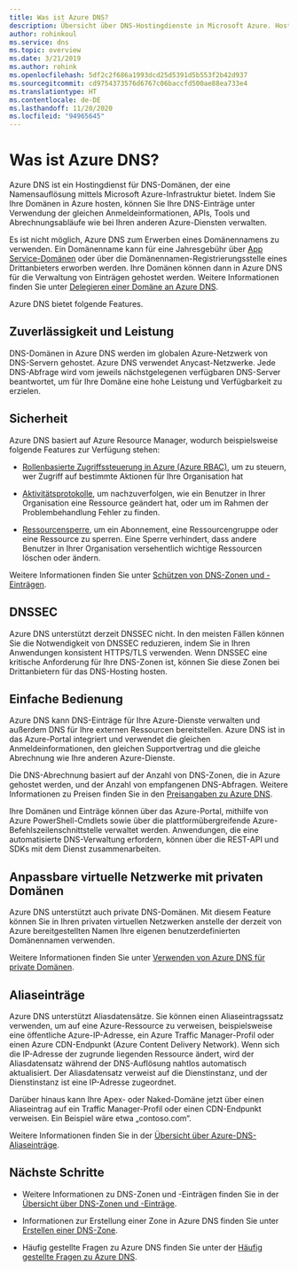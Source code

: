 ```yaml
---
title: Was ist Azure DNS?
description: Übersicht über DNS-Hostingdienste in Microsoft Azure. Hosten Ihrer Domäne in Microsoft Azure.
author: rohinkoul
ms.service: dns
ms.topic: overview
ms.date: 3/21/2019
ms.author: rohink
ms.openlocfilehash: 5df2c2f686a1993dcd25d5391d5b553f2b42d937
ms.sourcegitcommit: cd9754373576d6767c06baccfd500ae88ea733e4
ms.translationtype: HT
ms.contentlocale: de-DE
ms.lasthandoff: 11/20/2020
ms.locfileid: "94965645"
---
```

# <a name="what-is-azure-dns"></a>Was ist Azure DNS?

Azure DNS ist ein Hostingdienst für DNS-Domänen, der eine Namensauflösung mittels Microsoft Azure-Infrastruktur bietet. Indem Sie Ihre Domänen in Azure hosten, können Sie Ihre DNS-Einträge unter Verwendung der gleichen Anmeldeinformationen, APIs, Tools und Abrechnungsabläufe wie bei Ihren anderen Azure-Diensten verwalten.

Es ist nicht möglich, Azure DNS zum Erwerben eines Domänennamens zu verwenden. Ein Domänenname kann für eine Jahresgebühr über [App Service-Domänen](../app-service/manage-custom-dns-buy-domain.md#buy-the-domain) oder über die Domänennamen-Registrierungsstelle eines Drittanbieters erworben werden. Ihre Domänen können dann in Azure DNS für die Verwaltung von Einträgen gehostet werden. Weitere Informationen finden Sie unter [Delegieren einer Domäne an Azure DNS](dns-domain-delegation.md).

Azure DNS bietet folgende Features.

## <a name="reliability-and-performance"></a>Zuverlässigkeit und Leistung

DNS-Domänen in Azure DNS werden im globalen Azure-Netzwerk von DNS-Servern gehostet. Azure DNS verwendet Anycast-Netzwerke. Jede DNS-Abfrage wird vom jeweils nächstgelegenen verfügbaren DNS-Server beantwortet, um für Ihre Domäne eine hohe Leistung und Verfügbarkeit zu erzielen.

## <a name="security"></a>Sicherheit

 Azure DNS basiert auf Azure Resource Manager, wodurch beispielsweise folgende Features zur Verfügung stehen:

* [Rollenbasierte Zugriffssteuerung in Azure (Azure RBAC)](../azure-resource-manager/management/overview.md), um zu steuern, wer Zugriff auf bestimmte Aktionen für Ihre Organisation hat

* [Aktivitätsprotokolle](../azure-resource-manager/management/overview.md), um nachzuverfolgen, wie ein Benutzer in Ihrer Organisation eine Ressource geändert hat, oder um im Rahmen der Problembehandlung Fehler zu finden.

* [Ressourcensperre](../azure-resource-manager/management/lock-resources.md), um ein Abonnement, eine Ressourcengruppe oder eine Ressource zu sperren. Eine Sperre verhindert, dass andere Benutzer in Ihrer Organisation versehentlich wichtige Ressourcen löschen oder ändern.

Weitere Informationen finden Sie unter [Schützen von DNS-Zonen und -Einträgen](dns-protect-zones-recordsets.md). 

## <a name="dnssec"></a>DNSSEC

Azure DNS unterstützt derzeit DNSSEC nicht. In den meisten Fällen können Sie die Notwendigkeit von DNSSEC reduzieren, indem Sie in Ihren Anwendungen konsistent HTTPS/TLS verwenden. Wenn DNSSEC eine kritische Anforderung für Ihre DNS-Zonen ist, können Sie diese Zonen bei Drittanbietern für das DNS-Hosting hosten.

## <a name="ease-of-use"></a>Einfache Bedienung

 Azure DNS kann DNS-Einträge für Ihre Azure-Dienste verwalten und außerdem DNS für Ihre externen Ressourcen bereitstellen. Azure DNS ist in das Azure-Portal integriert und verwendet die gleichen Anmeldeinformationen, den gleichen Supportvertrag und die gleiche Abrechnung wie Ihre anderen Azure-Dienste. 

Die DNS-Abrechnung basiert auf der Anzahl von DNS-Zonen, die in Azure gehostet werden, und der Anzahl von empfangenen DNS-Abfragen. Weitere Informationen zu Preisen finden Sie in den [Preisangaben zu Azure DNS](https://azure.microsoft.com/pricing/details/dns/).

Ihre Domänen und Einträge können über das Azure-Portal, mithilfe von Azure PowerShell-Cmdlets sowie über die plattformübergreifende Azure-Befehlszeilenschnittstelle verwaltet werden. Anwendungen, die eine automatisierte DNS-Verwaltung erfordern, können über die REST-API und SDKs mit dem Dienst zusammenarbeiten.

## <a name="customizable-virtual-networks-with-private-domains"></a>Anpassbare virtuelle Netzwerke mit privaten Domänen

Azure DNS unterstützt auch private DNS-Domänen. Mit diesem Feature können Sie in Ihren privaten virtuellen Netzwerken anstelle der derzeit von Azure bereitgestellten Namen Ihre eigenen benutzerdefinierten Domänennamen verwenden.

Weitere Informationen finden Sie unter [Verwenden von Azure DNS für private Domänen](private-dns-overview.md).

## <a name="alias-records"></a>Aliaseinträge

Azure DNS unterstützt Aliasdatensätze. Sie können einen Aliaseintragssatz verwenden, um auf eine Azure-Ressource zu verweisen, beispielsweise eine öffentliche Azure-IP-Adresse, ein Azure Traffic Manager-Profil oder einen Azure CDN-Endpunkt (Azure Content Delivery Network). Wenn sich die IP-Adresse der zugrunde liegenden Ressource ändert, wird der Aliasdatensatz während der DNS-Auflösung nahtlos automatisch aktualisiert. Der Aliasdatensatz verweist auf die Dienstinstanz, und der Dienstinstanz ist eine IP-Adresse zugeordnet.

Darüber hinaus kann Ihre Apex- oder Naked-Domäne jetzt über einen Aliaseintrag auf ein Traffic Manager-Profil oder einen CDN-Endpunkt verweisen. Ein Beispiel wäre etwa „contoso.com“.

Weitere Informationen finden Sie in der [Übersicht über Azure-DNS-Aliaseinträge](dns-alias.md).

## <a name="next-steps"></a>Nächste Schritte

* Weitere Informationen zu DNS-Zonen und -Einträgen finden Sie in der [Übersicht über DNS-Zonen und -Einträge](dns-zones-records.md).

* Informationen zur Erstellung einer Zone in Azure DNS finden Sie unter [Erstellen einer DNS-Zone](./dns-getstarted-portal.md).

* Häufig gestellte Fragen zu Azure DNS finden Sie unter der [Häufig gestellte Fragen zu Azure DNS](dns-faq.md).